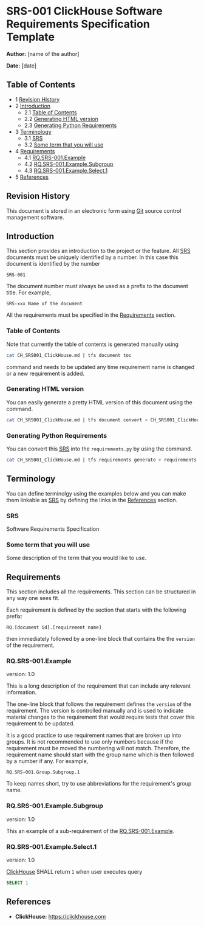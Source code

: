 # SRS-001 ClickHouse Software Requirements Specification Template

**Author:** [name of the author]

**Date:** [date]

## Table of Contents

* 1 [Revision History](#revision-history)
* 2 [Introduction](#introduction)
  * 2.1 [Table of Contents](#table-of-contents)
  * 2.2 [Generating HTML version](#generating-html-version)
  * 2.3 [Generating Python Requirements](#generating-python-requirements)
* 3 [Terminology](#terminology)
  * 3.1 [SRS](#srs)
  * 3.2 [Some term that you will use](#some-term-that-you-will-use)
* 4 [Requirements](#requirements)
  * 4.1 [RQ.SRS-001.Example](#rqsrs-001example)
  * 4.2 [RQ.SRS-001.Example.Subgroup](#rqsrs-001examplesubgroup)
  * 4.3 [RQ.SRS-001.Example.Select.1](#rqsrs-001exampleselect1)
* 5 [References](#references)

## Revision History

This document is stored in an electronic form using [Git] source control management software.

## Introduction

This section provides an introduction to the project or the feature.
All [SRS] documents must be uniquely identified by a number. In this
case this document is identified by the number

    SRS-001

The document number must always be used as a prefix to the document title. For example,

    SRS-xxx Name of the document

All the requirements must be specified in the [Requirements](#requirements) section.

### Table of Contents

Note that currently the table of contents is generated manually using 

```bash
cat CH_SRS001_ClickHouse.md | tfs document toc
```

command and needs to be updated any time requirement name is changed
or a new requirement is added.

### Generating HTML version

You can easily generate a pretty HTML version of this document using the command.

```bash
cat CH_SRS001_ClickHouse.md | tfs document convert > CH_SRS001_ClickHouse.html
```

### Generating Python Requirements

You can convert this [SRS] into the `requirements.py` by using the command.

```bash
cat CH_SRS001_ClickHouse.md | tfs requirements generate > requirements.py
```

## Terminology

You can define terminolgy using the examples below and you can make them
linkable as [SRS] by defining the links in the [References](#References) section.

### SRS

Software Requirements Specification

### Some term that you will use

Some description of the term that you would like to use.

## Requirements

This section includes all the requirements. This section can be structured in any way one sees fit. 

Each requirement is defined by the section that starts with
the following prefix:

    RQ.[document id].[requirement name]

then immediately followed by a one-line block that contains the 
the `version` of the requirement.

### RQ.SRS-001.Example
version: 1.0

This is a long description of the requirement that can include any
relevant information. 

The one-line block that follows the requirement defines the `version` 
of the requirement. The version is controlled manually and is used
to indicate material changes to the requirement that would 
require tests that cover this requirement to be updated.

It is a good practice to use requirement names that are broken
up into groups. It is not recommended to use only numbers
because if the requirement must be moved the numbering will not match.
Therefore, the requirement name should start with the group
name which is then followed by a number if any. For example,

    RQ.SRS-001.Group.Subgroup.1

To keep names short, try to use abbreviations for the requirement's group name.

### RQ.SRS-001.Example.Subgroup
version: 1.0

This an example of a sub-requirement of the [RQ.SRS-001.Example](#rqsrs-001example).

### RQ.SRS-001.Example.Select.1
version: 1.0

[ClickHouse] SHALL return `1` when user executes query

```sql
SELECT 1
```

## References

* **ClickHouse:** https://clickhouse.com

[SRS]: #SRS
[Some term that you will use]: #Sometermthatyouwilluse
[ClickHouse]: https://clickhouse.com
[Git]: https://git-scm.com/
